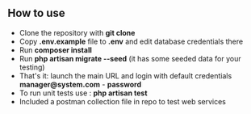 ## How to use

- Clone the repository with __git clone__
- Copy __.env.example__ file to __.env__ and edit database credentials there
- Run __composer install__
- Run __php artisan migrate --seed__ (it has some seeded data for your testing)
- That's it: launch the main URL and login with default credentials 
__manager@system.com__ - __password__
- To run unit tests use : __php artisan test__
- Included a postman collection file in repo to test web services
